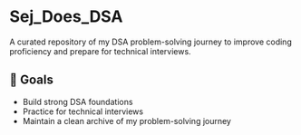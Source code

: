 # Sej_Does_DSA
A curated repository of my DSA problem-solving journey to improve coding proficiency and prepare for technical interviews.


## 🎯 Goals

- Build strong DSA foundations
- Practice for technical interviews
- Maintain a clean archive of my problem-solving journey

